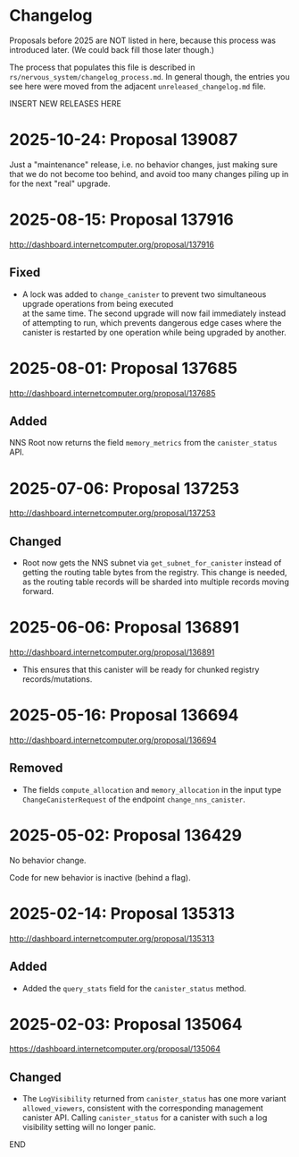 # Changelog

Proposals before 2025 are NOT listed in here, because this process was
introduced later. (We could back fill those later though.)

The process that populates this file is described in
`rs/nervous_system/changelog_process.md`. In general though, the entries you see
here were moved from the adjacent `unreleased_changelog.md` file.


INSERT NEW RELEASES HERE


# 2025-10-24: Proposal 139087

Just a "maintenance" release, i.e. no behavior changes, just making
sure that we do not become too behind, and avoid too many changes
piling up in for the next "real" upgrade.


# 2025-08-15: Proposal 137916

http://dashboard.internetcomputer.org/proposal/137916

## Fixed

- A lock was added to `change_canister` to prevent two simultaneous upgrade operations from being executed  
  at the same time. The second upgrade will now fail immediately instead of attempting to run, which prevents
  dangerous edge cases where the canister is restarted by one operation while being upgraded by another.


# 2025-08-01: Proposal 137685

http://dashboard.internetcomputer.org/proposal/137685

## Added

NNS Root now returns the field `memory_metrics` from the `canister_status` API.


# 2025-07-06: Proposal 137253

http://dashboard.internetcomputer.org/proposal/137253

## Changed

* Root now gets the NNS subnet via `get_subnet_for_canister` instead of getting the routing table bytes from the
  registry. This change is needed, as the routing table records will be sharded into multiple records moving forward.


# 2025-06-06: Proposal 136891

http://dashboard.internetcomputer.org/proposal/136891

* This ensures that this canister will be ready for chunked registry records/mutations.


# 2025-05-16: Proposal 136694

http://dashboard.internetcomputer.org/proposal/136694

## Removed
- The fields `compute_allocation` and `memory_allocation` in the input type `ChangeCanisterRequest`
  of the endpoint `change_nns_canister`.


# 2025-05-02: Proposal 136429

No behavior change.

Code for new behavior is inactive (behind a flag).

# 2025-02-14: Proposal 135313

http://dashboard.internetcomputer.org/proposal/135313

## Added

* Added the `query_stats` field for the `canister_status` method.

# 2025-02-03: Proposal 135064

https://dashboard.internetcomputer.org/proposal/135064

## Changed

* The `LogVisibility` returned from `canister_status` has one more variant `allowed_viewers`,
  consistent with the corresponding management canister API. Calling `canister_status` for a
  canister with such a log visibility setting will no longer panic.

END
